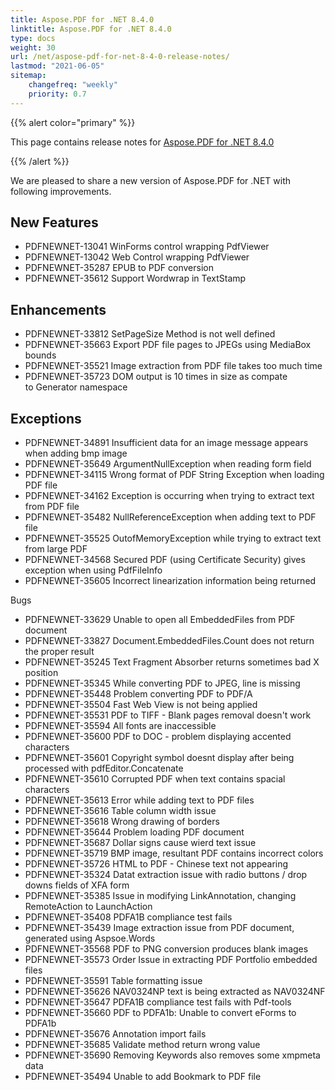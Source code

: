 ```yaml
---
title: Aspose.PDF for .NET 8.4.0
linktitle: Aspose.PDF for .NET 8.4.0
type: docs
weight: 30
url: /net/aspose-pdf-for-net-8-4-0-release-notes/
lastmod: "2021-06-05"
sitemap:
    changefreq: "weekly"
    priority: 0.7
---
```


{{% alert color="primary" %}}

This page contains release notes for [Aspose.PDF for .NET 8.4.0](http://www.aspose.com/downloads/pdf/net/new-releases/aspose.pdf-for-.net-8.4.0/)

{{% /alert %}}

We are pleased to share a new version of Aspose.PDF for .NET with following improvements.
## **New Features**
- PDFNEWNET-13041 WinForms control wrapping PdfViewer
- PDFNEWNET-13042 Web Control wrapping PdfViewer
- PDFNEWNET-35287 EPUB to PDF conversion
- PDFNEWNET-35612 Support Wordwrap in TextStamp
## **Enhancements**
- PDFNEWNET-33812 SetPageSize Method is not well defined
- PDFNEWNET-35663 Export PDF file pages to JPEGs using MediaBox bounds
- PDFNEWNET-35521 Image extraction from PDF file takes too much time
- PDFNEWNET-35723 DOM output is 10 times in size as compate to Generator namespace
## **Exceptions**
- PDFNEWNET-34891 Insufficient data for an image message appears when adding bmp image
- PDFNEWNET-35649 ArgumentNullException when reading form field
- PDFNEWNET-34115 Wrong format of PDF String Exception when loading PDF file
- PDFNEWNET-34162 Exception is occurring when trying to extract text from PDF file
- PDFNEWNET-35482 NullReferenceException when adding text to PDF file
- PDFNEWNET-35525 OutofMemoryException while trying to extract text from large PDF
- PDFNEWNET-34568 Secured PDF (using Certificate Security) gives exception when using PdfFileInfo
- PDFNEWNET-35605 Incorrect linearization information being returned

Bugs

- PDFNEWNET-33629 Unable to open all EmbeddedFiles from PDF document
- PDFNEWNET-33827 Document.EmbeddedFiles.Count does not return the proper result
- PDFNEWNET-35245 Text Fragment Absorber returns sometimes bad X position
- PDFNEWNET-35345 While converting PDF to JPEG, line is missing
- PDFNEWNET-35448 Problem converting PDF to PDF/A
- PDFNEWNET-35504 Fast Web View is not being applied
- PDFNEWNET-35531 PDF to TIFF - Blank pages removal doesn't work
- PDFNEWNET-35594 All fonts are inaccessible
- PDFNEWNET-35600 PDF to DOC - problem displaying accented characters
- PDFNEWNET-35601 Copyright symbol doesnt display after being processed with pdfEditor.Concatenate
- PDFNEWNET-35610 Corrupted PDF when text contains spacial characters
- PDFNEWNET-35613 Error while adding text to PDF files
- PDFNEWNET-35616 Table column width issue
- PDFNEWNET-35618 Wrong drawing of borders
- PDFNEWNET-35644 Problem loading PDF document
- PDFNEWNET-35687 Dollar signs cause wierd text issue
- PDFNEWNET-35719 BMP image, resultant PDF contains incorrect colors
- PDFNEWNET-35726 HTML to PDF - Chinese text not appearing
- PDFNEWNET-35324 Datat extraction issue with radio buttons / drop downs fields of XFA form
- PDFNEWNET-35385 Issue in modifying LinkAnnotation, changing RemoteAction to LaunchAction
- PDFNEWNET-35408 PDFA1B compliance test fails
- PDFNEWNET-35439 Image extraction issue from PDF document, generated using Aspsoe.Words
- PDFNEWNET-35568 PDF to PNG conversion produces blank images
- PDFNEWNET-35573 Order Issue in extracting PDF Portfolio embedded files
- PDFNEWNET-35591 Table formatting issue
- PDFNEWNET-35626 NAV0324NP text is being extracted as NAV0324NF
- PDFNEWNET-35647 PDFA1B compliance test fails with Pdf-tools
- PDFNEWNET-35660 PDF to PDFA1b: Unable to convert eForms to PDFA1b
- PDFNEWNET-35676 Annotation import fails
- PDFNEWNET-35685 Validate method return wrong value
- PDFNEWNET-35690 Removing Keywords also removes some xmpmeta data
- PDFNEWNET-35494 Unable to add Bookmark to PDF file
